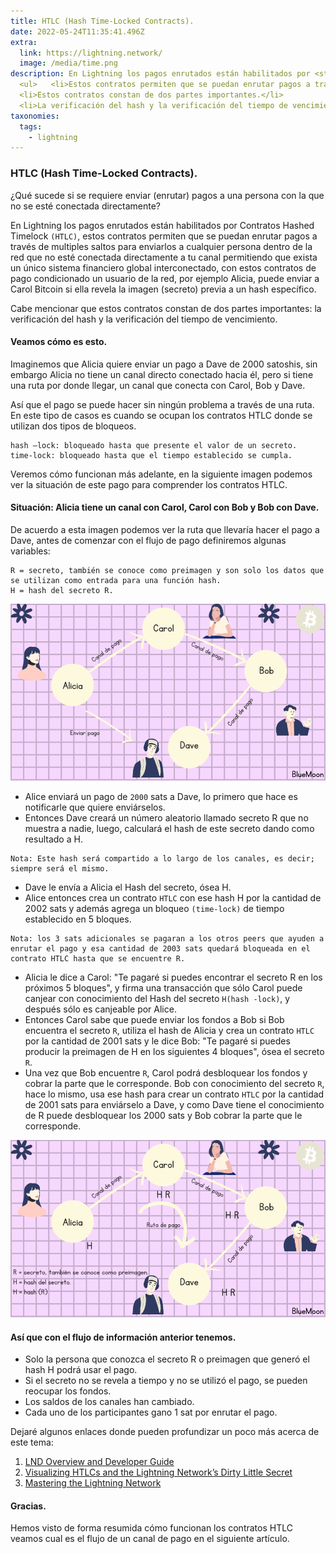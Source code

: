 ```yaml
---
title: HTLC (Hash Time-Locked Contracts). 
date: 2022-05-24T11:35:41.496Z
extra:
  link: https://lightning.network/ 
  image: /media/time.png
description: En Lightning los pagos enrutados están habilitados por <strong>(HTLC).</strong> 
  <ul>   <li>Estos contratos permiten que se puedan enrutar pagos a través de multiples saltos.</li>
  <li>Estos contratos constan de dos partes importantes.</li> 
  <li>La verificación del hash y la verificación del tiempo de vencimiento.</li></ul>
taxonomies:
  tags:
    - lightning 
---
```

### HTLC (Hash Time-Locked Contracts). 

¿Qué sucede si se requiere enviar (enrutar) pagos a una persona con la que no se esté conectada directamente?

En Lightning los pagos enrutados están habilitados por Contratos Hashed Timelock `(HTLC)`, estos contratos permiten que se puedan enrutar pagos a través de multiples saltos para enviarlos a cualquier persona dentro de la red que no esté conectada directamente a tu canal permitiendo que exista un único sistema financiero global interconectado, con estos contratos de pago condicionado un usuario de la red, por ejemplo Alicia, puede enviar a Carol Bitcoin si ella revela la imagen (secreto) previa a un hash específico.

Cabe mencionar que estos contratos constan de dos partes importantes: la verificación del hash y la verificación del tiempo de vencimiento.

#### Veamos cómo es esto.

Imaginemos que Alicia quiere enviar un pago a Dave de 2000 satoshis, sin embargo Alicia no tiene un canal directo conectado hacia él, pero si tiene una ruta por donde llegar, un canal que conecta con Carol, Bob y Dave.

Así que el pago se puede hacer sin ningún problema a través de una ruta. En este tipo de casos es cuando se ocupan los contratos HTLC donde se utilizan dos tipos de bloqueos.

```
hash –lock: bloqueado hasta que presente el valor de un secreto.
time-lock: bloqueado hasta que el tiempo establecido se cumpla.
```

Veremos cómo funcionan más adelante, en la siguiente imagen podemos ver la situación de este pago para comprender los contratos HTLC.

#### Situación: Alicia tiene un canal con Carol, Carol con Bob y Bob con Dave.

De acuerdo a esta imagen podemos ver la ruta que llevaría hacer el pago a Dave, antes de comenzar con el flujo de pago definiremos algunas variables:

```
R = secreto, también se conoce como preimagen y son solo los datos que se utilizan como entrada para una función hash.
H = hash del secreto R.
```
![Financiación](/static/media/financiacion.png)

* Alice enviará un pago de `2000` sats a Dave, lo primero que hace es notificarle que quiere enviárselos.
* Entonces Dave creará un número aleatorio llamado secreto R que no muestra a nadie, luego, calculará el hash de este secreto dando como resultado a H.

```
Nota: Este hash será compartido a lo largo de los canales, es decir; siempre será el mismo.
```
* Dave le envía a Alicia el Hash del secreto, ósea H.
* Alice entonces crea un contrato `HTLC` con ese hash H por la cantidad de 2002 sats y además agrega un bloqueo `(time-lock)` de tiempo establecido en 5 bloques.

```
Nota: los 3 sats adicionales se pagaran a los otros peers que ayuden a enrutar el pago y esa cantidad de 2003 sats quedará bloqueada en el contrato HTLC hasta que se encuentre R.
```
* Alicia le dice a Carol: "Te pagaré si puedes encontrar el secreto R en los próximos 5 bloques", y firma una transacción que sólo Carol puede canjear con conocimiento del Hash del secreto `H(hash -lock)`, y después sólo es canjeable por Alice.
* Entonces Carol sabe que puede enviar los fondos a Bob si Bob encuentra el secreto `R`, utiliza el hash de Alicia y crea un contrato `HTLC` por la cantidad de 2001 sats y le dice Bob: "Te pagaré si puedes producir la preimagen de H en los siguientes 4 bloques", ósea el secreto `R`.
* Una vez que Bob encuentre `R`, Carol podrá desbloquear los fondos y cobrar la parte que le corresponde. Bob con conocimiento del secreto `R`, hace lo mismo, usa ese hash para crear un contrato `HTLC` por la cantidad de 2001 sats para enviárselo a Dave, y como Dave tiene el conocimiento de R puede desbloquear los 2000 sats y Bob cobrar la parte que le corresponde. 

![Financiación](/static/media/flujo-pago.png)

#### Así que con el flujo de información anterior tenemos.

* Solo la persona que conozca el secreto R o preimagen que generó el hash H podrá usar el pago.
* Si el secreto no se revela a tiempo y no se utilizó el pago, se pueden reocupar los fondos.
* Los saldos de los canales han cambiado.
* Cada uno de los participantes gano 1 sat por enrutar el pago.

Dejaré algunos enlaces donde pueden profundizar un poco más acerca de este tema:

1. [LND Overview and Developer Guide](https://dev.lightning.community/overview/)
2. [Visualizing HTLCs and the Lightning Network’s Dirty Little Secret](https://medium.com/@peter_r/visualizing-htlcs-and-the-lightning-networks-dirty-little-secret-cb9b5773a0) 
3. [Mastering the Lightning Network](https://github.com/lnbook/lnbook)

#### Gracias.

Hemos visto de forma resumida cómo funcionan los contratos HTLC veamos cual es el flujo de un canal de pago en el siguiente artículo. 

